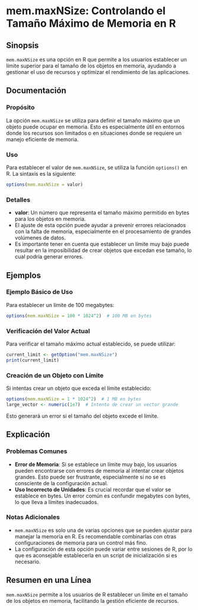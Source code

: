 <!--
Meta Description: # mem.maxNSize: Controlando el Tamaño Máximo de Memoria en R ## Sinopsis `mem.maxNSize` es una opción en R que permite a los usuarios establecer un lí...
Meta Keywords: memoria, mem, maxnsize, que, tamaño
-->

# mem.maxNSize: Controlando el Tamaño Máximo de Memoria en R

## Sinopsis
`mem.maxNSize` es una opción en R que permite a los usuarios establecer un límite superior para el tamaño de los objetos en memoria, ayudando a gestionar el uso de recursos y optimizar el rendimiento de las aplicaciones.

## Documentación
### Propósito
La opción `mem.maxNSize` se utiliza para definir el tamaño máximo que un objeto puede ocupar en memoria. Esto es especialmente útil en entornos donde los recursos son limitados o en situaciones donde se requiere un manejo eficiente de memoria.

### Uso
Para establecer el valor de `mem.maxNSize`, se utiliza la función `options()` en R. La sintaxis es la siguiente:

```R
options(mem.maxNSize = valor)
```

### Detalles
- **valor**: Un número que representa el tamaño máximo permitido en bytes para los objetos en memoria.
- El ajuste de esta opción puede ayudar a prevenir errores relacionados con la falta de memoria, especialmente en el procesamiento de grandes volúmenes de datos.
- Es importante tener en cuenta que establecer un límite muy bajo puede resultar en la imposibilidad de crear objetos que excedan ese tamaño, lo cual podría generar errores.

## Ejemplos
### Ejemplo Básico de Uso
Para establecer un límite de 100 megabytes:

```R
options(mem.maxNSize = 100 * 1024^2)  # 100 MB en bytes
```

### Verificación del Valor Actual
Para verificar el tamaño máximo actual establecido, se puede utilizar:

```R
current_limit <- getOption("mem.maxNSize")
print(current_limit)
```

### Creación de un Objeto con Límite
Si intentas crear un objeto que exceda el límite establecido:

```R
options(mem.maxNSize = 1 * 1024^2)  # 1 MB en bytes
large_vector <- numeric(1e7)  # Intento de crear un vector grande
```
Esto generará un error si el tamaño del objeto excede el límite.

## Explicación
### Problemas Comunes
- **Error de Memoria**: Si se establece un límite muy bajo, los usuarios pueden encontrarse con errores de memoria al intentar crear objetos grandes. Esto puede ser frustrante, especialmente si no se es consciente de la configuración actual.
- **Uso Incorrecto de Unidades**: Es crucial recordar que el valor se establece en bytes. Un error común es confundir megabytes con bytes, lo que lleva a límites inadecuados.

### Notas Adicionales
- `mem.maxNSize` es solo una de varias opciones que se pueden ajustar para manejar la memoria en R. Es recomendable combinarlas con otras configuraciones de memoria para un control más fino.
- La configuración de esta opción puede variar entre sesiones de R, por lo que es aconsejable establecerla en un script de inicialización si es necesario.

## Resumen en una Línea
`mem.maxNSize` permite a los usuarios de R establecer un límite en el tamaño de los objetos en memoria, facilitando la gestión eficiente de recursos.